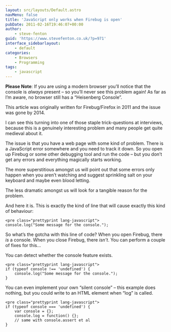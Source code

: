 ```yaml
---
layout: src/layouts/Default.astro
navMenu: false
title: 'JavaScript only works when Firebug is open'
pubDate: 2011-02-16T19:46:07+00:00
author:
    - steve-fenton
guid: 'https://www.stevefenton.co.uk/?p=971'
interface_sidebarlayout:
    - default
categories:
    - Browsers
    - Programming
tags:
    - javascript
---
```


**Please Note**: If you are using a modern browser you’ll notice that the console is *always* present – so you’ll never see this problem again! As far as I’m aware, no browser still has a “Heisenberg Console”.

This article was originally written for Firebug/Firefox in 2011 and the issue was gone by 2014.

I can see this turning into one of those staple trick-questions at interviews, because this is a genuinely interesting problem and many people get quite medieval about it.

The issue is that you have a web page with some kind of problem. There is a JavaScript error somewhere and you need to track it down. So you open up Firebug or some other debugging tool and run the code – but you don’t get any errors and everything magically starts working.

The more superstitious amongst us will point out that some errors only happen when you aren’t watching and suggest sprinkling salt on your keyboard and maybe even blood letting.

The less dramatic amongst us will look for a tangible reason for the problem.

And here it is. This is exactly the kind of line that will cause exactly this kind of behaviour:

```
<pre class="prettyprint lang-javascript">
console.log("Some message for the console.");
```

So what’s the gotcha with this line of code? When you open Firebug, there *is* a console. When you close Firebug, there *isn’t*. You can perform a couple of fixes for this…

You can detect whether the console feature exists.

```
<pre class="prettyprint lang-javascript">
if (typeof console !== 'undefined') {
    console.log("Some message for the console.");
}
```

You can even implement your own “silent console” – this example does nothing, but you could write to an HTML element when “log” is called.

```
<pre class="prettyprint lang-javascript">
if (typeof console === 'undefined') {
    var console = {};
    console.log = function() {};
    // same with console.assert et al
}
```